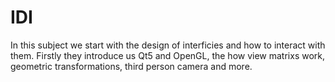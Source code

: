 # IDI
In this subject we start with the design of interficies and how to interact with them. Firstly they introduce us Qt5 and OpenGL, the how view matrixs work, geometric transformations, third person camera and more. 